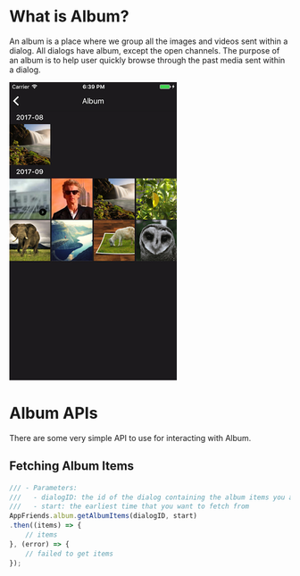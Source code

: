 # What is Album?
An album is a place where we group all the images and videos sent within a dialog. All dialogs have album, except the open channels. The purpose of an album is to help user quickly browse through the past media sent within a dialog.

![image of album view](../images/screenshots/album_view.png)

# Album APIs
There are some very simple API to use for interacting with Album.

## Fetching Album Items
```javascript
/// - Parameters:
///   - dialogID: the id of the dialog containing the album items you are fetching
///   - start: the earliest time that you want to fetch from
AppFriends.album.getAlbumItems(dialogID, start)
.then((items) => {
    // items
}, (error) => {
    // failed to get items
});
```
